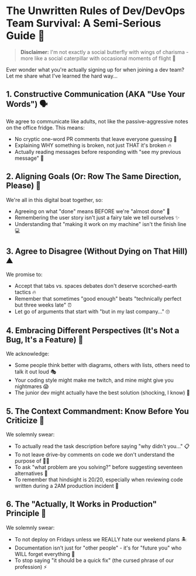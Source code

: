 # The Unwritten Rules of Dev/DevOps Team Survival: A Semi-Serious Guide 🤪

> **Disclaimer:** I'm not exactly a social butterfly with wings of charisma - more like a social caterpillar with occasional moments of flight 🦋

Ever wonder what you're actually signing up for when joining a dev team? Let me share what I've learned the hard way...

## 1. Constructive Communication (AKA "Use Your Words") 🗣️

We agree to communicate like adults, not like the passive-aggressive notes on the office fridge. This means:

* No cryptic one-word PR comments that leave everyone guessing 🤔
* Explaining WHY something is broken, not just THAT it's broken 🔥
* Actually reading messages before responding with "see my previous message" 👀

## 2. Aligning Goals (Or: Row The Same Direction, Please) 🚣

We're all in this digital boat together, so:

* Agreeing on what "done" means BEFORE we're "almost done" 🏁
* Remembering the user story isn't just a fairy tale we tell ourselves ✨
* Understanding that "making it work on my machine" isn't the finish line 💻

## 3. Agree to Disagree (Without Dying on That Hill) ⛰️

We promise to:

* Accept that tabs vs. spaces debates don't deserve scorched-earth tactics 🔥
* Remember that sometimes "good enough" beats "technically perfect but three weeks late" ⏰
* Let go of arguments that start with "but in my last company..." 🙄

## 4. Embracing Different Perspectives (It's Not a Bug, It's a Feature) 🧩

We acknowledge:

* Some people think better with diagrams, others with lists, others need to talk it out loud 🎭
* Your coding style might make me twitch, and mine might give you nightmares 😱
* The junior dev might actually have the best solution (shocking, I know) 🌱

## 5. The Context Commandment: Know Before You Criticize 🧠

We solemnly swear:

* To actually read the task description before saying "why didn't you..." 📋
* To not leave drive-by comments on code we don't understand the purpose of 🚗💨
* To ask "what problem are you solving?" before suggesting seventeen alternatives 🤯
* To remember that hindsight is 20/20, especially when reviewing code written during a 2AM production incident 🦉

## 6. The "Actually, It Works in Production" Principle 🤞

We solemnly swear:

* To not deploy on Fridays unless we REALLY hate our weekend plans 🏝️
* Documentation isn't just for "other people" - it's for "future you" who WILL forget everything 📝
* To stop saying "it should be a quick fix" (the cursed phrase of our profession) ⚡
